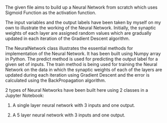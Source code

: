 The given file aims to build up a Neural Network from scratch which uses Sigmoid Function as the activation function.

The input variables and the output labels have been taken by myself on my own to illustrate the working of the Neural Network. Initially, the synaptic weights of each layer are assigned random values which are gradually updated in each iteration of the Gradient Descent algorithm.

The NeuralNetwork class illustrates the essential methods for implementation of the Neural Network. It has been built using Numpy array in Python. The predict method is used for predicting the output label for a given set of inputs. The train method is being used for training the Neural Network on the data in which the synaptic weights of each of the layers are updated during each iteration using Gradient Descent and the error is calculated using the BackPropagation algorithm.

2 types of Neural Networks have been built here using 2 classes in a Jupyter Notebook:

1. A single layer neural network with 3 inputs and one output.

2. A 5 layer neural network with 3 inputs and one output.
 